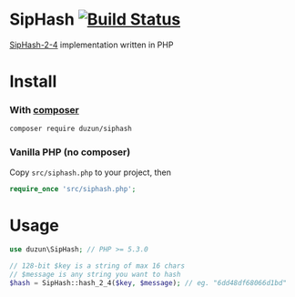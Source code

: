 SipHash  [![Build Status](https://travis-ci.org/duzun/SipHash.svg?branch=master)](https://travis-ci.org/duzun/SipHash)
==========

[SipHash-2-4](https://131002.net/siphash/) implementation written in PHP

# Install

### With [composer](https://getcomposer.org/)

```sh
composer require duzun/siphash
```

### Vanilla PHP (no composer)

Copy `src/siphash.php` to your project, then

```php
require_once 'src/siphash.php';
```


# Usage

```php
use duzun\SipHash; // PHP >= 5.3.0

// 128-bit $key is a string of max 16 chars
// $message is any string you want to hash
$hash = SipHash::hash_2_4($key, $message); // eg. "6dd48df68066d1bd"
```
